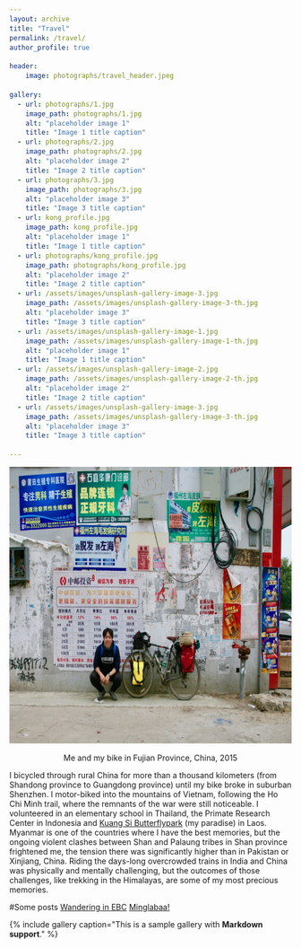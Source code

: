 ```yaml
---
layout: archive
title: "Travel"
permalink: /travel/
author_profile: true

header: 
    image: photographs/travel_header.jpeg

gallery:
  - url: photographs/1.jpg
    image_path: photographs/1.jpg
    alt: "placeholder image 1"
    title: "Image 1 title caption"
  - url: photographs/2.jpg
    image_path: photographs/2.jpg
    alt: "placeholder image 2"
    title: "Image 2 title caption"
  - url: photographs/3.jpg
    image_path: photographs/3.jpg
    alt: "placeholder image 3"
    title: "Image 3 title caption"
  - url: kong_profile.jpg
    image_path: kong_profile.jpg
    alt: "placeholder image 1"
    title: "Image 1 title caption"
  - url: photographs/kong_profile.jpg
    image_path: photographs/kong_profile.jpg
    alt: "placeholder image 2"
    title: "Image 2 title caption"
  - url: /assets/images/unsplash-gallery-image-3.jpg
    image_path: /assets/images/unsplash-gallery-image-3-th.jpg
    alt: "placeholder image 3"
    title: "Image 3 title caption"
  - url: /assets/images/unsplash-gallery-image-1.jpg
    image_path: /assets/images/unsplash-gallery-image-1-th.jpg
    alt: "placeholder image 1"
    title: "Image 1 title caption"
  - url: /assets/images/unsplash-gallery-image-2.jpg
    image_path: /assets/images/unsplash-gallery-image-2-th.jpg
    alt: "placeholder image 2"
    title: "Image 2 title caption"
  - url: /assets/images/unsplash-gallery-image-3.jpg
    image_path: /assets/images/unsplash-gallery-image-3-th.jpg
    alt: "placeholder image 3"
    title: "Image 3 title caption"
      
---
```


<center><p align="center">
  <img width="739" height="493" src="/images/img_9822-1.jpg"><figcaption>Me and my bike in Fujian Province, China, 2015</figcaption>
</p></center>

<p>I bicycled through rural China for more than a thousand kilometers (from Shandong province to Guangdong province) until my bike broke in suburban Shenzhen. I motor-biked into the mountains of Vietnam, following the Ho Chi Minh trail, where the remnants of the war were still noticeable. I volunteered in an elementary school in Thailand, the Primate Research Center in Indonesia and <a href="https://www.facebook.com/Laos.Kuang.Si.Butterflypark/">Kuang Si Butterflypark</a>&nbsp;(my paradise) in Laos. Myanmar is one of the countries where I have the best memories, but the ongoing violent clashes between Shan and Palaung tribes in Shan province frightened me, the tension there was significantly higher than in Pakistan or Xinjiang, China. Riding the days-long overcrowded trains in India and China was physically and mentally challenging, but the outcomes of those challenges, like trekking in the Himalayas, are some of my most precious memories.</p>

#Some posts
 <a href="/travel/2020/06/blog-post-travel-3/">Wandering in EBC</a>
 <a href="https://www.facebook.com/Laos.Kuang.Si.Butterflypark/">Minglabaa!</a>

{% include gallery caption="This is a sample gallery with **Markdown support**." %}
